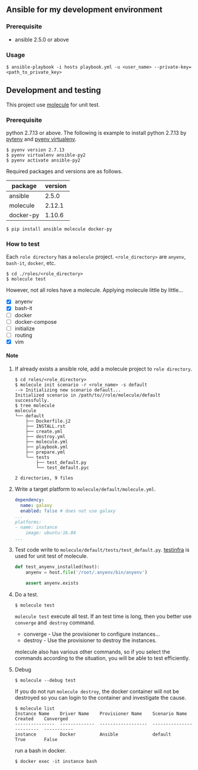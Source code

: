 
## Ansible for my development environment
### Prerequisite

* ansible 2.5.0 or above

### Usage

```
$ ansible-playbook -i hosts playbook.yml -u <user_name> --private-key=<path_to_private_key>
```

## Development and testing

This project use [molecule](https://github.com/metacloud/molecule) for unit test. 

### Prerequisite

python 2.7.13 or above.
The following is example to install python 2.7.13 by [pytenv](https://github.com/pyenv/pyenv) and [pyenv virtualenv](https://github.com/pyenv/pyenv-virtualenv).

```
$ pyenv version 2.7.13
$ pyenv virtualenv ansible-py2
$ pyenv activate ansible-py2
```

Required packages and versions are as follows.

package   | version
----------|---------
ansible   | 2.5.0
molecule  | 2.12.1
docker-py | 1.10.6

```
$ pip install ansible molecule docker-py
```

### How to test

Each `role directory` has a `molecule` project. `<role_directory>` are `anyenv`, `bash-it`, `docker`, etc.

```
$ cd ./roles/<role_directory>
$ molecule test
```

However, not all roles have a molecule. Applying molecule little by little...

* [x] anyenv
* [x] bash-it
* [ ] docker
* [ ] docker-compose
* [ ] initialize
* [ ] routing
* [x] vim

#### Note

1. If already exists a ansible role, add a molecule project to `role directory`.

    ```
    $ cd roles/<role_directory>
    $ molecule init scenario -r <role_name> -s default
    --> Initializing new scenario default...
    Initialized scenario in /path/to//role/molecule/default successfully.
    $ tree molecule
    molecule
    └── default
        ├── Dockerfile.j2
        ├── INSTALL.rst
        ├── create.yml
        ├── destroy.yml
        ├── molecule.yml
        ├── playbook.yml
        ├── prepare.yml
        └── tests
            ├── test_default.py
            └── test_default.pyc

    2 directories, 9 files
    ```

1. Write a target platform to `molecule/default/molecule.yml`.

    ```yaml
    dependency:
      name: galaxy
      enabled: false # does not use galaxy
    ...
    platforms:
    - name: instance
        image: ubuntu:16.04
    ...
    ```

1. Test code write to `molecule/default/tests/test_default.py`. 
[testinfra](https://github.com/philpep/testinfra) is used for unit test of molecule.

    ```py
    def test_anyenv_installed(host):
        anyenv = host.file('/root/.anyenv/bin/anyenv')

        assert anyenv.exists
    ```

1. Do a test.

    ```
    $ molecule test
    ```

    `molecule test` execute all test. If an test time is long, then you better use `converge` and` destroy` command.

    * converge - Use the provisioner to configure instances...
    * destroy - Use the provisioner to destroy the instances.

    molecule also has various other commands, so if you select the commands according to the situation, you will be able to test efficiently.

1. Debug

    ```
    $ molecule --debug test
    ```

    If you do not run `molecule destroy`, the docker container will not be destroyed so you can login to the container and investigate the cause.

    ```
    $ molecule list
    Instance Name    Driver Name    Provisioner Name    Scenario Name    Created    Converged
    ---------------  -------------  ------------------  ---------------  ---------  -----------
    instance         Docker         Ansible             default          True       False
    ```

    run a bash in docker.

    ```
    $ docker exec -it instance bash
    ```

